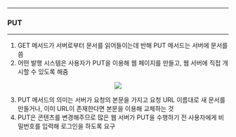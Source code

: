 -----
### PUT
-----
1. GET 메서드가 서버로부터 문서를 읽어들이는데 반해 PUT 메서드는 서버에 문서를 씀
2. 어떤 발행 시스템은 사용자가 PUT을 이용해 웹 페이지를 만들고, 웹 서버에 직접 개시할 수 있도록 해줌
<div align="center">
<img src="https://github.com/user-attachments/assets/2451e9da-585c-4fb7-8667-210b706ae718">
</div>

3. PUT 메서드의 의미는 서버가 요청의 본문을 가지고 요청 URL 이름대로 새 문서를 만들거나, 이미 URL이 존재한다면 본문을 이용해 교체하는 것
4. PUT은 콘텐츠를 변경해주므로 많은 웹 서버가 PUT을 수행하기 전 사용자에게 비밀번호를 입력해 로그인을 하도록 요구
